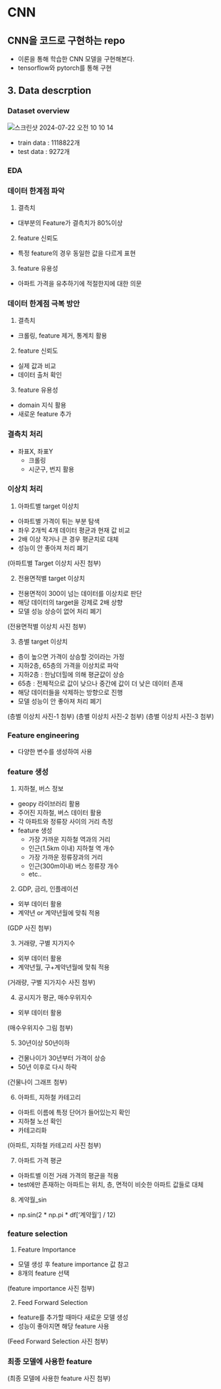 # CNN

## CNN을 코드로 구현하는 repo
- 이론을 통해 학습한 CNN 모델을 구현해본다.
- tensorflow와 pytorch를 통해 구현

## 3. Data descrption

### Dataset overview

![스크린샷 2024-07-22 오전 10 10 14](https://github.com/user-attachments/assets/9e25ff77-98dc-407e-91fa-c7832cbd69ff)

- train data : 1118822개
- test data : 9272개


### EDA
### 데이터 한계점 파악
1. 결측치
- 대부분의 Feature가 결측치가 80%이상

2. feature 신뢰도
- 특정 feature의 경우 동일한 값을 다르게 표현

3. feature 유용성
- 아파트 가격을 유추하기에 적절한지에 대한 의문

### 데이터 한계점 극복 방안
1. 결측치
- 크롤링, feature 제거, 통계치 활용

2. feature 신뢰도
- 실제 값과 비교
- 데이터 출처 확인

3. feature 유용성
- domain 지식 활용
- 새로운 feature 추가

### 결측치 처리
- 좌표X, 좌표Y
    - 크롤링
    - 시군구, 번지 활용

### 이상치 처리
1. 아파트별 target 이상치
- 아파트별 가격이 튀는 부분 탐색
- 좌우 2개씩 4개 데이터 평균과 현재 값 비교
- 2배 이상 작거나 큰 경우 평균치로 대체
- 성능이 안 좋아져 처리 폐기

(아파트별 Target 이상치 사진 첨부)

2. 전용면적별 target 이상치
- 전용면적이 300이 넘는 데이터를 이상치로 판단
- 해당 데이터의 target을 강제로 2배 상향
- 모델 성능 상승이 없어 처리 폐기

(전용면적별 이상치 사진 첨부)

3. 층별 target 이상치
- 층이 높으면 가격이 상승할 것이라는 가정
- 지하2층, 65층의 가격을 이상치로 파악
- 지하2층 : 한남더힐에 의해 평균값이 상승
- 65층 : 전체적으로 값이 낮으나 중간에 값이 더 낮은 데이터 존재
- 해당 데이터들을 삭제하는 방향으로 진행
- 모델 성능이 안 좋아져 처리 폐기

(층별 이상치 사진-1 첨부)
(층별 이상치 사진-2 첨부)
(층별 이상치 사진-3 첨부)

### Feature engineering
- 다양한 변수를 생성하여 사용

### feature 생성
1. 지하철, 버스 정보
- geopy 라이브러리 활용
- 주어진 지하철, 버스 데이터 활용
- 각 아파트와 정류장 사이의 거리 측정
- feature 생성
    - 가장 가까운 지하철 역과의 거리
    - 인근(1.5km 이내) 지하철 역 개수
    - 가장 가까운 정류장과의 거리
    - 인근(300m이내) 버스 정류장 개수
    - etc..

2. GDP, 금리, 인플레이션
- 외부 데이터 활용
- 계약년 or 계약년월에 맞춰 적용

(GDP 사진 첨부)

3. 거래량, 구별 지가지수
- 외부 데이터 활용
- 계약년월, 구+계약년월에 맞춰 적용

(거래량, 구별 지가지수 사진 첨부)

4. 공시지가 평균, 매수우위지수
- 외부 데이터 활용

(매수우위지수 그림 첨부)

5. 30년이상 50년이하
- 건물나이가 30년부터 가격이 상승
- 50년 이후로 다시 하락

(건물나이 그래프 첨부)

6. 아파트, 지하철 카테고리
- 아파트 이름에 특정 단어가 들어있는지 확인
- 지하철 노선 확인
- 카테고리화 

(아파트, 지하철 카테고리 사진 첨부)

7. 아파트 가격 평균
- 아파트별 이전 거래 가격의 평균을 적용
- test에만 존재하는 아파트는 위치, 층, 면적이 비슷한 아파트 값들로 대체

8. 계약월_sin
- np.sin(2 * np.pi * df[‘계약월'] / 12)

### feature selection
1. Feature Importance
- 모델 생성 후 feature importance 값 참고
- 8개의 feature 선택

(feature importance 사진 첨부)

2. Feed Forward Selection
- feature를 추가할 때마다 새로운 모델 생성
- 성능이 좋아지면 해당 feature 사용

(Feed Forward Selection 사진 첨부)

### 최종 모델에 사용한 feature
(최종 모델에 사용한 feature 사진 첨부)
